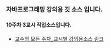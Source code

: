 ### 자바프로그래밍 강의용 깃 소스 입니다.
#### 10주차 3교시 작업소스입니다.
- [교수의 모든 주차_교시별 강의용소스 링크](https://github.com/kimilguk/java/branches/all)

